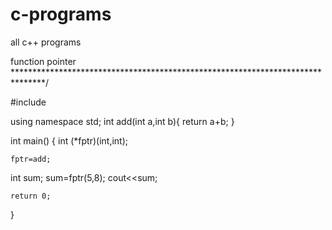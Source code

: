 # c-programs
all c++ programs


function pointer 
*******************************************************************************/

#include <iostream>

using namespace std;
int add(int a,int b){
    return a+b;
}

int main()
{
    int (*fptr)(int,int);

    fptr=add;
  int sum;
  sum=fptr(5,8);
  cout<<sum;

    return 0;
}
